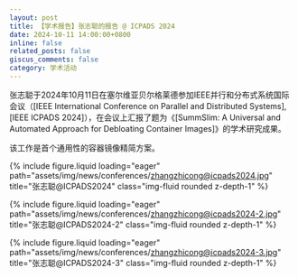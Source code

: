 ```yaml
---
layout: post
title: 【学术报告】张志聪的报告 @ ICPADS 2024
date: 2024-10-11 14:00:00+0800
inline: false
related_posts: false
giscus_comments: false
category: 学术活动
---
```


张志聪于2024年10月11日在塞尔维亚贝尔格莱德参加IEEE并行和分布式系统国际会议（[IEEE International Conference on Parallel and Distributed Systems], [IEEE ICPADS 2024]），在会议上汇报了题为《[SummSlim: A Universal and Automated Approach for Debloating Container Images]》的学术研究成果。

该工作是首个通用性的容器镜像精简方案。

{% include figure.liquid loading="eager" path="assets/img/news/conferences/zhangzhicong@icpads2024.jpg" title="张志聪@ICPADS2024" class="img-fluid rounded z-depth-1" %}

{% include figure.liquid loading="eager" path="assets/img/news/conferences/zhangzhicong@icpads2024-2.jpg" title="张志聪@ICPADS2024-2" class="img-fluid rounded z-depth-1" %}

{% include figure.liquid loading="eager" path="assets/img/news/conferences/zhangzhicong@icpads2024-3.jpg" title="张志聪@ICPADS2024-3" class="img-fluid rounded z-depth-1" %}
